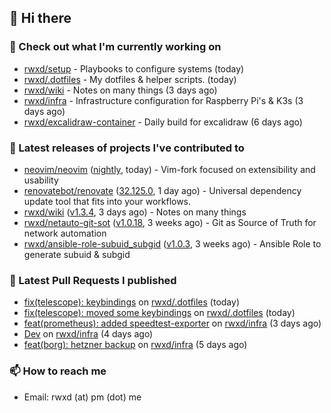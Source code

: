 ## 👋 Hi there

### 👷 Check out what I'm currently working on


- [rwxd/setup](https://github.com/rwxd/setup) - Playbooks to configure systems (today)
- [rwxd/.dotfiles](https://github.com/rwxd/.dotfiles) - My dotfiles &amp; helper scripts. (today)
- [rwxd/wiki](https://github.com/rwxd/wiki) - Notes on many things (3 days ago)
- [rwxd/infra](https://github.com/rwxd/infra) - Infrastructure configuration for Raspberry Pi&#39;s &amp; K3s (3 days ago)
- [rwxd/excalidraw-container](https://github.com/rwxd/excalidraw-container) - Daily build for excalidraw (6 days ago)

### 🔭 Latest releases of projects I've contributed to


- [neovim/neovim](https://github.com/neovim/neovim) ([nightly](https://github.com/neovim/neovim/releases/tag/nightly), today) - Vim-fork focused on extensibility and usability
- [renovatebot/renovate](https://github.com/renovatebot/renovate) ([32.125.0](https://github.com/renovatebot/renovate/releases/tag/32.125.0), 1 day ago) - Universal dependency update tool that fits into your workflows.
- [rwxd/wiki](https://github.com/rwxd/wiki) ([v1.3.4](https://github.com/rwxd/wiki/releases/tag/v1.3.4), 3 days ago) - Notes on many things
- [rwxd/netauto-git-sot](https://github.com/rwxd/netauto-git-sot) ([v1.0.18](https://github.com/rwxd/netauto-git-sot/releases/tag/v1.0.18), 3 weeks ago) - Git as Source of Truth for network automation
- [rwxd/ansible-role-subuid_subgid](https://github.com/rwxd/ansible-role-subuid_subgid) ([v1.0.3](https://github.com/rwxd/ansible-role-subuid_subgid/releases/tag/v1.0.3), 3 weeks ago) - Ansible Role to generate subuid &amp; subgid

### 🔨 Latest Pull Requests I published


- [fix(telescope): keybindings](https://github.com/rwxd/.dotfiles/pull/24) on [rwxd/.dotfiles](https://github.com/rwxd/.dotfiles) (today)
- [fix(telescope): moved some keybindings](https://github.com/rwxd/.dotfiles/pull/23) on [rwxd/.dotfiles](https://github.com/rwxd/.dotfiles) (today)
- [feat(prometheus): added speedtest-exporter](https://github.com/rwxd/infra/pull/55) on [rwxd/infra](https://github.com/rwxd/infra) (3 days ago)
- [Dev](https://github.com/rwxd/infra/pull/54) on [rwxd/infra](https://github.com/rwxd/infra) (4 days ago)
- [feat(borg): hetzner backup](https://github.com/rwxd/infra/pull/53) on [rwxd/infra](https://github.com/rwxd/infra) (5 days ago)

### 📫 How to reach me

- Email: rwxd (at) pm (dot) me
